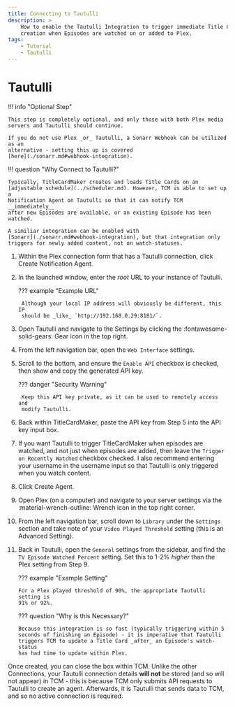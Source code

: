 ```yaml
---
title: Connecting to Tautulli
description: >
    How to enable the Tautulli Integration to trigger immediate Title Card
    creation when Episodes are watched on or added to Plex.
tags:
    - Tutorial
    - Tautulli
---
```


# Tautulli

!!! info "Optional Step"

    This step is completely optional, and only those with both Plex media
    servers and Tautulli should continue.

    If you do not use Plex _or_ Tautulli, a Sonarr Webhook can be utilized as an
    alternative - setting this up is covered
    [here](./sonarr.md#webhook-integration).

!!! question "Why Connect to Tautulli?"

    Typically, TitleCardMaker creates and loads Title Cards on an
    [adjustable schedule](../scheduler.md). However, TCM is able to set up a
    Notification Agent on Tautulli so that it can notify TCM __immediately__
    after new Episodes are available, or an existing Episode has been watched.

    A similiar integration can be enabled with
    [Sonarr](./sonarr.md#webhook-integration), but that integration only
    triggers for newly added content, not on watch-statuses.

1. Within the Plex connection form that has a Tautulli connection, click
<span class="example md-button">Create Notification Agent</span>.

2. In the launched window, enter the _root_ URL to your instance of Tautulli.

    ??? example "Example URL"

        Although your local IP address will obviously be different, this IP
        should be _like_ `http://192.168.0.29:8181/`.

3. Open Tautulli and navigate to the Settings by clicking the 
:fontawesome-solid-gears: Gear icon in the top right.

4. From the left navigation bar, open the `Web Interface` settings.

5. Scroll to the bottom, and ensure the `Enable API` checkbox is checked, then
show and copy the generated API key.

    ??? danger "Security Warning"

        Keep this API key private, as it can be used to remotely access and
        modify Tautulli.

6. Back within TitleCardMaker, paste the API key from Step 5 into the API key
input box.

7. If you want Tautulli to trigger TitleCardMaker when episodes are watched,
and not just when episodes are added, then leave the `Trigger on Recently
Watched` checkbox checked. I also recommend entering your username in the
username input so that Tautulli is only triggered when you watch content.

8. Click <span class="example md-button">Create Agent</span>.

8. Open Plex (on a computer) and navigate to your server settings via the
:material-wrench-outline: Wrench icon in the top right corner.

9. From the left navigation bar, scroll down to `Library` under the `Settings`
section and take note of your `Video Played Threshold` setting (this is an
Advanced Setting).

10. Back in Tautulli, open the `General` settings from the sidebar, and find the
`TV Episode Watched Percent` setting. Set this to 1-2% _higher_ than the Plex
setting from Step 9.

    ??? example "Example Setting"

        For a Plex played threshold of 90%, the appropriate Tautulli setting is
        91% or 92%.

    ??? question "Why is this Necessary?"
    
        Because this integration is so fast (typically triggering within 5
        seconds of finishing an Episode) - it is imperative that Tautulli
        triggers TCM to update a Title Card _after_ an Episode's watch-status
        has had time to update within Plex.

Once created, you can close the box within TCM. Unlike the other Connections,
your Tautulli connection details __will not__ be stored (and so will not appear)
in TCM - this is because TCM only submits API requests to Tautulli to
create an agent. Afterwards, it is Tautulli that sends data to TCM, and so no
active connection is required.
